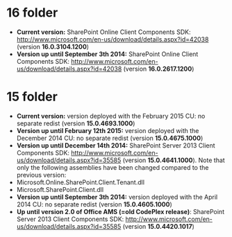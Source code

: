 # 16 folder #

-  **Current version:** SharePoint Online Client Components SDK: http://www.microsoft.com/en-us/download/details.aspx?id=42038 (version **16.0.3104.1200**)
-  **Version up until September 3th 2014:** SharePoint Online Client Components SDK: http://www.microsoft.com/en-us/download/details.aspx?id=42038 (version **16.0.2617.1200**)

# 15 folder #
-  **Current version:** version deployed with the February 2015 CU: no separate redist (version **15.0.4693.1000**)
-  **Version up until February 12th 2015:** version deployed with the December 2014 CU: no separate redist (version **15.0.4675.1000**)
-  **Version up until December 14th 2014:** SharePoint Server 2013 Client Components SDK: http://www.microsoft.com/en-us/download/details.aspx?id=35585 (version **15.0.4641.1000**). Note that only the following assemblies have been changed compared to the previous version:
  -  Microsoft.Online.SharePoint.Client.Tenant.dll
  -  Microsoft.SharePoint.Client.dll
-  **Version up until September 3th 2014:** version deployed with the April 2014 CU: no separate redist (version **15.0.4605.1000**)
-  **Up until version 2.0 of Office AMS (=old CodePlex release)**: SharePoint Server 2013 Client Components SDK: http://www.microsoft.com/en-us/download/details.aspx?id=35585 (version **15.0.4420.1017**)